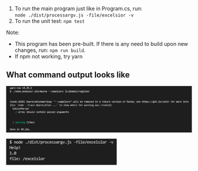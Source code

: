 1. To run the main program just like in Program.cs, run:  
    ```node ./dist/processargv.js -file/excelsior -v```
2. To run the unit test:
    ```npm test```

Note:
- This program has been pre-built. If there is any need to build upon new changes, run: 
    ``` npm run build ```.
- If npm not working, try yarn

## What command output looks like

![alt text](https://github.com/faridsafwan/mizan-algo/blob/master/assets/test.png)

![alt text](https://github.com/faridsafwan/mizan-algo/blob/master/assets/node.png)
